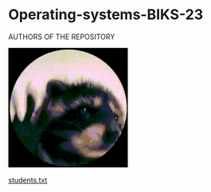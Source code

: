 # Operating-systems-BIKS-23

AUTHORS OF THE REPOSITORY

![Animated Space Palm Tree](https://github.com/Huaweitututu/Operating-systems-BIKS-23/blob/main/giphy.gif)

[students.txt](https://github.com/Huaweitututu/Operating-systems-BIKS-23/blob/main/Students.txt)
